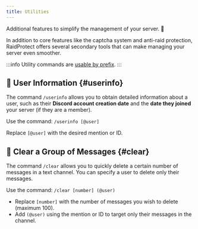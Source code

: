 ```yaml
---
title: Utilities
---
```


Additional features to simplify the management of your server. 🔧

In addition to core features like the captcha system and anti-raid protection, RaidProtect offers several secondary tools that can make managing your server even smoother.

:::info
Utility commands are [usable by prefix](../guides/prefix.md).
:::

## 👤 User Information {#userinfo}

The command `/userinfo` allows you to obtain detailed information about a user, such as their **Discord account creation date** and the **date they joined** your server (if they are a member).

Use the command: ```/userinfo [@user]```

Replace `[@user]` with the desired mention or ID.

## 🧹 Clear a Group of Messages {#clear}

The command `/clear` allows you to quickly delete a certain number of messages in a text channel. You can specify a user to delete only their messages.

Use the command: ```/clear [number] (@user)```

- Replace `[number]` with the number of messages you wish to delete (maximum 100).
- Add `(@user)` using the mention or ID to target only their messages in the channel.